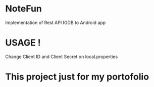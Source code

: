 # NoteFun
Implementation of Rest API IGDB to Android app
# USAGE !
Change Client ID and Client Secret on local.properties
# This project just for my portofolio
